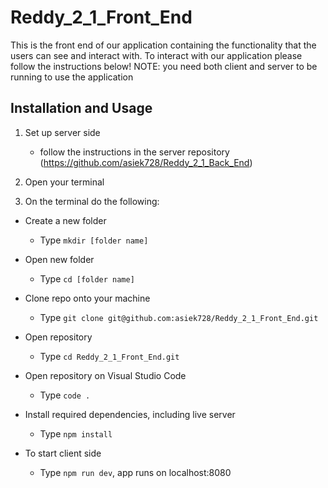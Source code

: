 # Reddy_2_1_Front_End

This is the front end of our application containing the functionality that the users can see
and interact with. To interact with our application please follow the instructions below!
NOTE: you need both client and server to be running to use the application

## Installation and Usage

1. Set up server side 
   - follow the instructions in the server repository (https://github.com/asiek728/Reddy_2_1_Back_End)

2. Open your terminal

3. On the terminal do the following:

- Create a new folder
   - Type `mkdir [folder name]`

- Open new folder  
   - Type `cd [folder name]`

- Clone repo onto your machine
   - Type `git clone git@github.com:asiek728/Reddy_2_1_Front_End.git`

- Open repository 
   - Type `cd Reddy_2_1_Front_End.git`

- Open repository on Visual Studio Code
   - Type `code .`

- Install required dependencies, including live server 
   - Type `npm install`

- To start client side
   - Type `npm run dev`, app runs on localhost:8080
